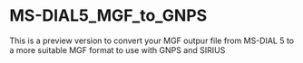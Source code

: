 # MS-DIAL5_MGF_to_GNPS
This is a preview version to convert your MGF outpur file from MS-DIAL 5 to a more suitable MGF format to use with GNPS and SIRIUS
